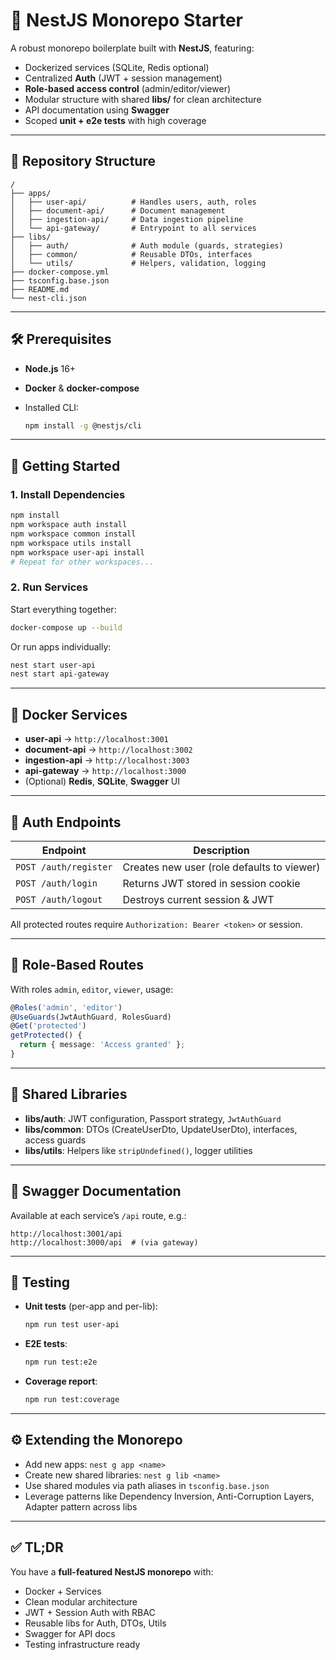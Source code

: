 # 🧱 NestJS Monorepo Starter

A robust monorepo boilerplate built with **NestJS**, featuring:

* Dockerized services (SQLite, Redis optional)
* Centralized **Auth** (JWT + session management)
* **Role-based access control** (admin/editor/viewer)
* Modular structure with shared **libs/** for clean architecture
* API documentation using **Swagger**
* Scoped **unit + e2e tests** with high coverage

---

## 📁 Repository Structure

```
/
├── apps/
│   ├── user-api/          # Handles users, auth, roles
│   ├── document-api/      # Document management
│   ├── ingestion-api/     # Data ingestion pipeline
│   └── api-gateway/       # Entrypoint to all services
├── libs/
│   ├── auth/              # Auth module (guards, strategies)
│   ├── common/            # Reusable DTOs, interfaces
│   └── utils/             # Helpers, validation, logging
├── docker-compose.yml
├── tsconfig.base.json
├── README.md
└── nest-cli.json
```

---

## 🛠 Prerequisites

* **Node.js** 16+
* **Docker** & **docker-compose**
* Installed CLI:

  ```bash
  npm install -g @nestjs/cli
  ```

---

## 🚀 Getting Started

### 1. Install Dependencies

```bash
npm install
npm workspace auth install
npm workspace common install
npm workspace utils install
npm workspace user-api install
# Repeat for other workspaces...
```

### 2. Run Services

Start everything together:

```bash
docker-compose up --build
```

Or run apps individually:

```bash
nest start user-api
nest start api-gateway
```

---

## 🐳 Docker Services

* **user-api** → `http://localhost:3001`
* **document-api** → `http://localhost:3002`
* **ingestion-api** → `http://localhost:3003`
* **api-gateway** → `http://localhost:3000`
* (Optional) **Redis**, **SQLite**, **Swagger** UI

---

## 🔐 Auth Endpoints

| Endpoint              | Description                                |
| --------------------- | ------------------------------------------ |
| `POST /auth/register` | Creates new user (role defaults to viewer) |
| `POST /auth/login`    | Returns JWT stored in session cookie       |
| `POST /auth/logout`   | Destroys current session & JWT             |

All protected routes require `Authorization: Bearer <token>` or session.

---

## 👤 Role-Based Routes

With roles `admin`, `editor`, `viewer`, usage:

```ts
@Roles('admin', 'editor')
@UseGuards(JwtAuthGuard, RolesGuard)
@Get('protected')
getProtected() {
  return { message: 'Access granted' };
}
```

---

## 🧩 Shared Libraries

* **libs/auth**: JWT configuration, Passport strategy, `JwtAuthGuard`
* **libs/common**: DTOs (CreateUserDto, UpdateUserDto), interfaces, access guards
* **libs/utils**: Helpers like `stripUndefined()`, logger utilities

---

## 📄 Swagger Documentation

Available at each service’s `/api` route, e.g.:

```
http://localhost:3001/api
http://localhost:3000/api  # (via gateway)
```

---

## 🧪 Testing

* **Unit tests** (per-app and per-lib):

  ```bash
  npm run test user-api
  ```
* **E2E tests**:

  ```bash
  npm run test:e2e
  ```
* **Coverage report**:

  ```bash
  npm run test:coverage
  ```

---

## ⚙️ Extending the Monorepo

* Add new apps: `nest g app <name>`
* Create new shared libraries: `nest g lib <name>`
* Use shared modules via path aliases in `tsconfig.base.json`
* Leverage patterns like Dependency Inversion, Anti-Corruption Layers, Adapter pattern across libs

---

## ✅ TL;DR

You have a **full-featured NestJS monorepo** with:

* Docker + Services
* Clean modular architecture
* JWT + Session Auth with RBAC
* Reusable libs for Auth, DTOs, Utils
* Swagger for API docs
* Testing infrastructure ready
